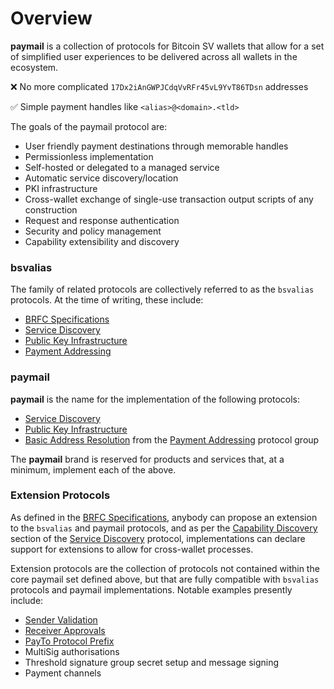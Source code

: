 # Overview

**paymail** is a collection of protocols for Bitcoin SV wallets that allow for a set of simplified user experiences to be delivered across all wallets in the ecosystem.

❌ No more complicated `17Dx2iAnGWPJCdqVvRFr45vL9YvT86TDsn` addresses

✅ Simple payment handles like `<alias>@<domain>.<tld>`

The goals of the paymail protocol are:

* User friendly payment destinations through memorable handles
* Permissionless implementation
* Self-hosted or delegated to a managed service
* Automatic service discovery/location
* PKI infrastructure
* Cross-wallet exchange of single-use transaction output scripts of any construction
* Request and response authentication
* Security and policy management
* Capability extensibility and discovery

### bsvalias

The family of related protocols are collectively referred to as the `bsvalias` protocols. At the time of writing, these include:

* [BRFC Specifications](brfc-specifications/)
* [Service Discovery](service-discovery/)
* [Public Key Infrastructure](public-key-infrastructure.md)
* [Payment Addressing](payment-addressing/)

### paymail

**paymail** is the name for the implementation of the following protocols:

* [Service Discovery](service-discovery/)
* [Public Key Infrastructure](public-key-infrastructure.md)
* [Basic Address Resolution](payment-addressing/basic-address-resolution.md) from the [Payment Addressing](payment-addressing/) protocol group

The **paymail** brand is reserved for products and services that, at a minimum, implement each of the above.

### Extension Protocols

As defined in the [BRFC Specifications](brfc-specifications/), anybody can propose an extension to the `bsvalias` and paymail protocols, and as per the [Capability Discovery](service-discovery/capability-discovery.md) section of the [Service Discovery](service-discovery/) protocol, implementations can declare support for extensions to allow for cross-wallet processes.

Extension protocols are the collection of protocols not contained within the core paymail set defined above, but that are fully compatible with `bsvalias` protocols and paymail implementations. Notable examples presently include:

* [Sender Validation](payment-addressing/sender-validation.md)
* [Receiver Approvals](payment-addressing/receiver-approvals.md)
* [PayTo Protocol Prefix](payment-addressing/payto-protocol-prefix.md)
* MultiSig authorisations
* Threshold signature group secret setup and message signing
* Payment channels
